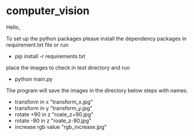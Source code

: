 # computer_vision

Hello,

To set up the python packages please install the dependency packages in requirement.txt file or run
- pip install -r requirements.txt

place the images to check in test directory and run
- python main.py

The program will save the images in the directory below steps with names.
- transform in x "transform_x.jpg"
- transform in y "transform_y.jpg"
- rotate +90 in z "roate_z+90.jpg"
- rotate -90 in z "roate_z-90.jpg"
- increase rgb value "rgb_increase.jpg"
